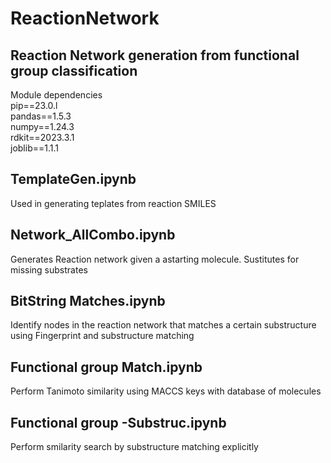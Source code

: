 # ReactionNetwork 
## Reaction Network generation from functional group classification <br />
Module dependencies <br />
pip==23.0.l<br />
pandas==1.5.3<br />
numpy==1.24.3<br />
rdkit==2023.3.1<br />
joblib==1.1.1 <br />

## TemplateGen.ipynb <br />
Used in generating teplates from reaction SMILES <br />
## Network_AllCombo.ipynb <br />
Generates Reaction network given a astarting molecule. Sustitutes for missing substrates <br />
## BitString Matches.ipynb <br />
Identify nodes in the reaction network that matches a certain substructure using Fingerprint and substructure matching
## Functional group Match.ipynb <br />
Perform Tanimoto similarity using MACCS keys with database of molecules <br />
## Functional group -Substruc.ipynb <br />
Perform smilarity search by substructure matching explicitly



